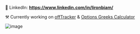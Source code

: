 📩 LinkedIn: **https://www.linkedin.com/in/lironbiam/**

⚒️ Currently working on [offTracker](https://github.com/lironbm7/offTracker) & [Options Greeks Calculator](https://github.com/lironbm7/THETAcademy)

![image](https://github.com/user-attachments/assets/2eded0b7-7e2e-4c2f-9335-c543371c14e0)



